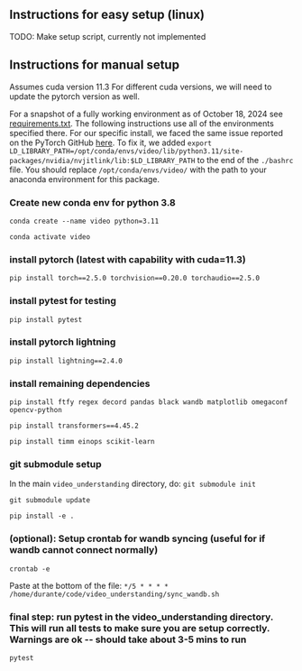 ## Instructions for easy setup (linux)
TODO: Make setup script, currently not implemented

## Instructions for manual setup
Assumes cuda version 11.3  For different cuda versions, we will need to update the pytorch version as well.

For a snapshot of a fully working environment as of October 18, 2024 see [requirements.txt](requirements.txt).  The following instructions use all of the environments specified there.  For our specific install, we faced the same issue reported on the PyTorch GitHub [here](https://github.com/pytorch/pytorch/issues/111469). To fix it, we added `export LD_LIBRARY_PATH=/opt/conda/envs/video/lib/python3.11/site-packages/nvidia/nvjitlink/lib:$LD_LIBRARY_PATH` to the end of the `./bashrc` file.  You should replace `/opt/conda/envs/video/` with the path to your anaconda environment for this package.

### Create new conda env for python 3.8
`conda create --name video python=3.11`

`conda activate video`

### install pytorch (latest with capability with cuda=11.3)
`pip install torch==2.5.0 torchvision==0.20.0 torchaudio==2.5.0`

### install pytest for testing
`pip install pytest`

### install pytorch lightning
`pip install lightning==2.4.0`

### install remaining dependencies
`pip install ftfy regex decord pandas black wandb matplotlib omegaconf opencv-python`

`pip install transformers==4.45.2`

`pip install timm einops scikit-learn`

### git submodule setup
In the main `video_understanding` directory, do:
`git submodule init`

`git submodule update`

`pip install -e .`


### (optional): Setup crontab for wandb syncing (useful for if wandb cannot connect normally)
`crontab -e`

Paste at the bottom of the file: `*/5 * * * * /home/durante/code/video_understanding/sync_wandb.sh`

### final step: run pytest in the video_understanding directory.  This will run all tests to make sure you are setup correctly. Warnings are ok -- should take about 3-5 mins to run
`pytest`
